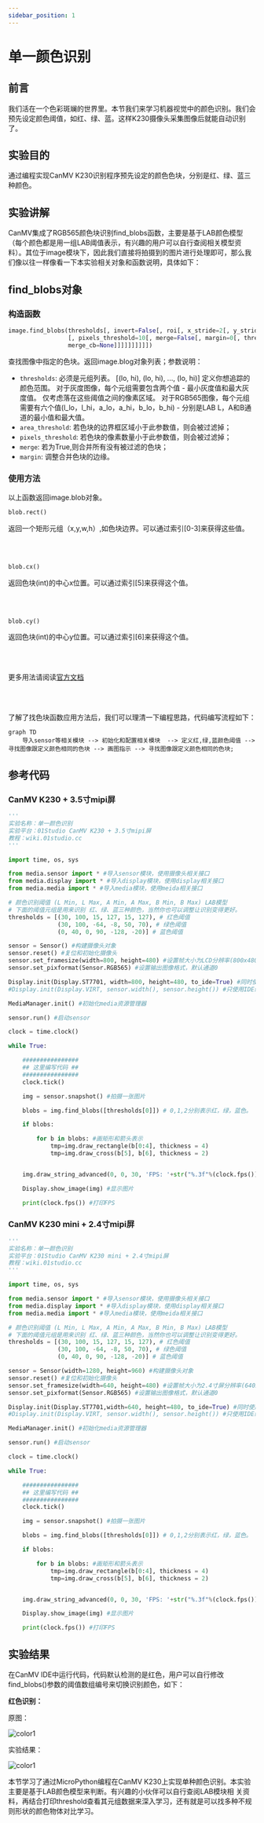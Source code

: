 ```yaml
---
sidebar_position: 1
---
```


# 单一颜色识别

## 前言
我们活在一个色彩斑斓的世界里。本节我们来学习机器视觉中的颜色识别。我们会预先设定颜色阈值，如红、绿、蓝。这样K230摄像头采集图像后就能自动识别了。

## 实验目的
通过编程实现CanMV K230识别程序预先设定的颜色色块，分别是红、绿、蓝三种颜色。

## 实验讲解

CanMV集成了RGB565颜色块识别find_blobs函数，主要是基于LAB颜色模型（每个颜色都是用一组LAB阈值表示，有兴趣的用户可以自行查阅相关模型资料）。其位于image模块下，因此我们直接将拍摄到的图片进行处理即可，那么我们像以往一样像看一下本实验相关对象和函数说明，具体如下：


## find_blobs对象

### 构造函数
```python
image.find_blobs(thresholds[, invert=False[, roi[, x_stride=2[, y_stride=1[, area_threshold=10
                 [, pixels_threshold=10[, merge=False[, margin=0[, threshold_cb=None[, 
                 merge_cb=None]]]]]]]]]])
```
查找图像中指定的色块。返回image.blog对象列表；参数说明：
- `thresholds`: 必须是元组列表。 [(lo, hi), (lo, hi), ..., (lo, hi)] 定义你想追踪的颜色范围。 对于灰度图像，每个元组需要包含两个值 - 最小灰度值和最大灰度值。 仅考虑落在这些阈值之间的像素区域。 对于RGB565图像，每个元组需要有六个值(l_lo，l_hi，a_lo，a_hi，b_lo，b_hi) - 分别是LAB L，A和B通道的最小值和最大值。
- `area_threshold`: 若色块的边界框区域小于此参数值，则会被过滤掉；
- `pixels_threshold`: 若色块的像素数量小于此参数值，则会被过滤掉；
- `merge`: 若为True,则合并所有没有被过滤的色块；
- `margin`: 调整合并色块的边缘。

### 使用方法

以上函数返回image.blob对象。

```python
blob.rect()
```
返回一个矩形元组（x,y,w,h）,如色块边界。可以通过索引[0-3]来获得这些值。

<br></br>

```python
blob.cx()
```
返回色块(int)的中心x位置。可以通过索引[5]来获得这个值。

<br></br>

```python
blob.cy()
```
返回色块(int)的中心y位置。可以通过索引[6]来获得这个值。

<br></br>

更多用法请阅读[官方文档](https://developer.canaan-creative.com/k230_canmv/main/zh/api/openmv/image.html#find-blobs)

<br></br>

了解了找色块函数应用方法后，我们可以理清一下编程思路，代码编写流程如下：

```mermaid
graph TD
    导入sensor等相关模块 --> 初始化和配置相关模块  --> 定义红,绿,蓝颜色阈值 --> 寻找图像跟定义颜色相同的色块 --> 画图指示 --> 寻找图像跟定义颜色相同的色块;
```

## 参考代码

### CanMV K230 + 3.5寸mipi屏

```python
'''
实验名称：单一颜色识别
实验平台：01Studio CanMV K230 + 3.5寸mipi屏
教程：wiki.01studio.cc
'''

import time, os, sys

from media.sensor import * #导入sensor模块，使用摄像头相关接口
from media.display import * #导入display模块，使用display相关接口
from media.media import * #导入media模块，使用meida相关接口

# 颜色识别阈值 (L Min, L Max, A Min, A Max, B Min, B Max) LAB模型
# 下面的阈值元组是用来识别 红、绿、蓝三种颜色，当然你也可以调整让识别变得更好。
thresholds = [(30, 100, 15, 127, 15, 127), # 红色阈值
              (30, 100, -64, -8, 50, 70), # 绿色阈值
              (0, 40, 0, 90, -128, -20)] # 蓝色阈值

sensor = Sensor() #构建摄像头对象
sensor.reset() #复位和初始化摄像头
sensor.set_framesize(width=800, height=480) #设置帧大小为LCD分辨率(800x480)，默认通道0
sensor.set_pixformat(Sensor.RGB565) #设置输出图像格式，默认通道0

Display.init(Display.ST7701, width=800, height=480, to_ide=True) #同时使用3.5寸mipi屏和IDE缓冲区显示图像，800x480分辨率
#Display.init(Display.VIRT, sensor.width(), sensor.height()) #只使用IDE缓冲区显示图像

MediaManager.init() #初始化media资源管理器

sensor.run() #启动sensor

clock = time.clock()

while True:

    ################
    ## 这里编写代码 ##
    ################
    clock.tick()

    img = sensor.snapshot() #拍摄一张图片

    blobs = img.find_blobs([thresholds[0]]) # 0,1,2分别表示红，绿，蓝色。

    if blobs:

        for b in blobs: #画矩形和箭头表示
            tmp=img.draw_rectangle(b[0:4], thickness = 4)
            tmp=img.draw_cross(b[5], b[6], thickness = 2)


    img.draw_string_advanced(0, 0, 30, 'FPS: '+str("%.3f"%(clock.fps())), color = (255, 255, 255))

    Display.show_image(img) #显示图片

    print(clock.fps()) #打印FPS
```

### CanMV K230 mini + 2.4寸mipi屏

```python
'''
实验名称：单一颜色识别
实验平台：01Studio CanMV K230 mini + 2.4寸mipi屏
教程：wiki.01studio.cc
'''

import time, os, sys

from media.sensor import * #导入sensor模块，使用摄像头相关接口
from media.display import * #导入display模块，使用display相关接口
from media.media import * #导入media模块，使用meida相关接口

# 颜色识别阈值 (L Min, L Max, A Min, A Max, B Min, B Max) LAB模型
# 下面的阈值元组是用来识别 红、绿、蓝三种颜色，当然你也可以调整让识别变得更好。
thresholds = [(30, 100, 15, 127, 15, 127), # 红色阈值
              (30, 100, -64, -8, 50, 70), # 绿色阈值
              (0, 40, 0, 90, -128, -20)] # 蓝色阈值

sensor = Sensor(width=1280, height=960) #构建摄像头对象
sensor.reset() #复位和初始化摄像头
sensor.set_framesize(width=640, height=480) #设置帧大小为2.4寸屏分辨率(640x480)，默认通道0
sensor.set_pixformat(Sensor.RGB565) #设置输出图像格式，默认通道0

Display.init(Display.ST7701,width=640, height=480, to_ide=True) #同时使用3.5寸mipi屏和IDE缓冲区显示图像，800x480分辨率
#Display.init(Display.VIRT, sensor.width(), sensor.height()) #只使用IDE缓冲区显示图像

MediaManager.init() #初始化media资源管理器

sensor.run() #启动sensor

clock = time.clock()

while True:

    ################
    ## 这里编写代码 ##
    ################
    clock.tick()

    img = sensor.snapshot() #拍摄一张图片

    blobs = img.find_blobs([thresholds[0]]) # 0,1,2分别表示红，绿，蓝色。

    if blobs:

        for b in blobs: #画矩形和箭头表示
            tmp=img.draw_rectangle(b[0:4], thickness = 4)
            tmp=img.draw_cross(b[5], b[6], thickness = 2)


    img.draw_string_advanced(0, 0, 30, 'FPS: '+str("%.3f"%(clock.fps())), color = (255, 255, 255))

    Display.show_image(img) #显示图片

    print(clock.fps()) #打印FPS
```

## 实验结果

在CanMV IDE中运行代码，代码默认检测的是红色，用户可以自行修改find_blobs()参数的阈值数组编号来切换识别颜色，如下：

**红色识别：**

原图：

![color1](./img/color/color1.png)

实验结果：

![color1](./img/color/color2.png)

本节学习了通过MicroPython编程在CanMV K230上实现单种颜色识别。本实验主要是基于LAB颜色模型来判断。有兴趣的小伙伴可以自行查阅LAB模块相 关资料，再结合打印threshold查看其元组数据来深入学习，还有就是可以找多种不规则形状的颜色物体对比学习。